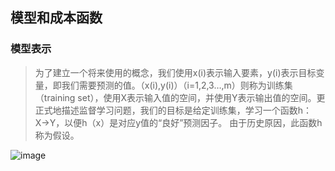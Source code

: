 ## 模型和成本函数
### 模型表示
> 为了建立一个将来使用的概念，我们使用x(i)表示输入要素，y(i)表示目标变量，即我们需要预测的值。（x(i),y(i)）（i=1,2,3…,m）则称为训练集（training set），使用X表示输入值的空间，并使用Y表示输出值的空间。更正式地描述监督学习问题，我们的目标是给定训练集，学习一个函数h：X→Y，以便h（x）是对应y值的“良好”预测因子。 由于历史原因，此函数h称为假设。 

![image](https://user-images.githubusercontent.com/13389058/144161373-77b6e1a9-f299-471e-8109-e5073cdd8fb0.png)

